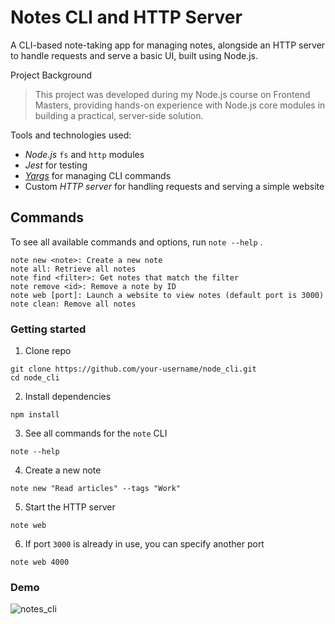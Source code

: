 # Notes CLI and HTTP Server

A CLI-based note-taking app for managing notes, alongside an HTTP server to handle requests and serve a basic UI, built using Node.js.

Project Background

> This project was developed during my Node.js course on Frontend Masters, providing hands-on experience with Node.js core modules in building a practical, server-side solution. 

Tools and technologies used:

- *Node.js* `fs` and `http` modules
- *Jest* for testing
- *[Yargs](https://www.npmjs.com/package/yargs)* for managing CLI commands
- Custom *HTTP server* for handling requests and serving a simple website

## Commands

To see all available commands and options, run `note --help` .
```
note new <note>: Create a new note
note all: Retrieve all notes
note find <filter>: Get notes that match the filter
note remove <id>: Remove a note by ID
note web [port]: Launch a website to view notes (default port is 3000)
note clean: Remove all notes
```

### Getting started
1. Clone repo
```
git clone https://github.com/your-username/node_cli.git
cd node_cli
```
2. Install dependencies
```
npm install
```
3. See all commands for the `note` CLI
```
note --help
```
4. Create a new note
```
note new "Read articles" --tags "Work"
```
5. Start the HTTP server
```
note web
```
6. If port `3000` is already in use, you can specify another port
```
note web 4000
```

### Demo

![notes_cli](https://github.com/user-attachments/assets/4a46627c-7af5-45a1-9e2a-20ca516170a1)

